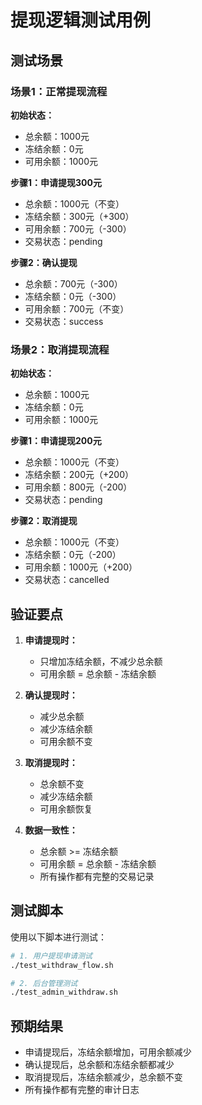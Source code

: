# 提现逻辑测试用例

## 测试场景

### 场景1：正常提现流程
**初始状态：**
- 总余额：1000元
- 冻结余额：0元
- 可用余额：1000元

**步骤1：申请提现300元**
- 总余额：1000元（不变）
- 冻结余额：300元（+300）
- 可用余额：700元（-300）
- 交易状态：pending

**步骤2：确认提现**
- 总余额：700元（-300）
- 冻结余额：0元（-300）
- 可用余额：700元（不变）
- 交易状态：success

### 场景2：取消提现流程
**初始状态：**
- 总余额：1000元
- 冻结余额：0元
- 可用余额：1000元

**步骤1：申请提现200元**
- 总余额：1000元（不变）
- 冻结余额：200元（+200）
- 可用余额：800元（-200）
- 交易状态：pending

**步骤2：取消提现**
- 总余额：1000元（不变）
- 冻结余额：0元（-200）
- 可用余额：1000元（+200）
- 交易状态：cancelled

## 验证要点

1. **申请提现时：**
   - 只增加冻结余额，不减少总余额
   - 可用余额 = 总余额 - 冻结余额

2. **确认提现时：**
   - 减少总余额
   - 减少冻结余额
   - 可用余额不变

3. **取消提现时：**
   - 总余额不变
   - 减少冻结余额
   - 可用余额恢复

4. **数据一致性：**
   - 总余额 >= 冻结余额
   - 可用余额 = 总余额 - 冻结余额
   - 所有操作都有完整的交易记录

## 测试脚本

使用以下脚本进行测试：

```bash
# 1. 用户提现申请测试
./test_withdraw_flow.sh

# 2. 后台管理测试
./test_admin_withdraw.sh
```

## 预期结果

- 申请提现后，冻结余额增加，可用余额减少
- 确认提现后，总余额和冻结余额都减少
- 取消提现后，冻结余额减少，总余额不变
- 所有操作都有完整的审计日志 